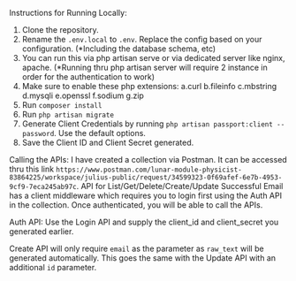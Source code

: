 Instructions for Running Locally:

1. Clone the repository.
2. Rename the `.env.local` to `.env`. Replace the config based on your configuration. (*Including the database schema, etc)
3. You can run this via php artisan serve or via dedicated server like nginx, apache. (*Running thru php artisan server will require 2 instance in order for the authentication to work)
4. Make sure to enable these php extensions:
   a.curl
   b.fileinfo
   c.mbstring
   d.mysqli
   e.openssl
   f.sodium
   g.zip
5. Run `composer install`
6. Run `php artisan migrate`
8. Generate Client Credentials by running `php artisan passport:client --password`. Use the default options.
9. Save the Client ID and Client Secret generated.


Calling the APIs: I have created a collection via Postman. It can be accessed thru this link `https://www.postman.com/lunar-module-physicist-83864225/workspace/julius-public/request/34599323-0f69afef-6e7b-4953-9cf9-7eca245ab97c`.
API for List/Get/Delete/Create/Update Successful Email has a client middleware which requires you to login first using the Auth API in the collection. Once authenticated, you will be able to call the APIs.

Auth API: Use the Login API and supply the client_id and client_secret you generated earlier.

Create API will only require `email` as the parameter as `raw_text` will be generated automatically. This goes the same with the Update API with an additional `id` parameter.
